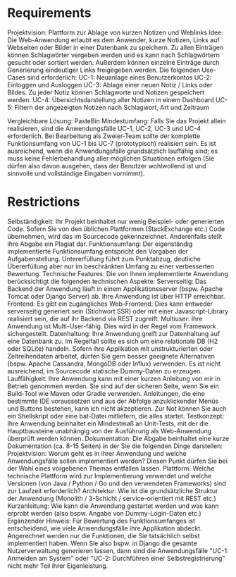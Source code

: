 # Requirements

Projektvision: Plattform zur Ablage von kurzen Notizen und Weblinks
Idee: Die Web-Anwendung erlaubt es dem Anwender, kurze Notizen, Links auf Webseiten oder Bilder in einer Datenbank zu speichern. Zu allen Einträgen können Schlagwörter vergeben werden und es kann nach Schlagwörtern gesucht oder sortiert werden. Außerdem können einzelne Einträge durch Generierung eindeutiger Links freigegeben werden.
Die folgenden Use-Cases sind erforderlich:
UC-1: Neuanlage eines Benutzerkontos
UC-2: Einloggen und Ausloggen
UC-3: Ablage einer neuen Notiz / Links oder Bildes. Zu jeder Notiz können Schlagworte und Notizen gespeichert werden.
UC-4: Übersichtsdarstellung aller Notizen in einem Dashboard
UC-5: Filtern der angezeigten Notizen nach Schlagwort, Art und Zeitraum

Vergleichbare Lösung: PasteBin
Mindestumfang: Falls Sie das Projekt allein realisieren, sind die Anwendungsfälle UC-1, UC-2, UC-3 und UC-4 erforderlich. Bei Bearbeitung als Zweier-Team sollte der komplette Funktionsumfang von UC-1 bis UC-7 (prototypisch) realisiert sein. Es ist ausreichend, wenn die Anwendungsfälle grundsätzlich lauffähig sind; es muss keine Fehlerbehandlung aller möglichen Situationen erfolgen (Sie dürfen also davon ausgehen, dass der Benutzer wohlwollend ist und sinnvolle und vollständige Eingaben vornimmt).

# Restrictions

Selbständigkeit: Ihr Projekt beinhaltet nur wenig Beispiel- oder generierten Code. Sofern Sie von den üblichen Plattformen (StackExchange etc.) Code übernehmen, wird das im Sourcecode gekennzeichnet. Anderenfalls stellt ihre Abgabe ein Plagiat dar.
Funktionsumfang: Der eigenständig implementierte Funktionsumfang entspricht den Vorgaben der Aufgabenstellung. Untererfüllung führt zum Punktabzug, deutliche Übererfüllung aber nur im beschränkten Umfang zu einer verbesserten Bewertung.
Technische Features: Die von Ihnen implementierte Anwendung berücksichtigt die folgenden technischen Aspekte:
Serverseitig: Das Backend der Anwendung läuft in einem Applikationsserver (bspw. Apache Tomcat oder Django Server) ab. Ihre Anwendung ist über HTTP erreichbar.
Frontend: Es gibt ein zugängliches Web-Frontend. Dies kann entweder serverseitig generiert sein (Stichwort SSR) oder mit einer Javascript-Library realisiert sein, die auf ihr Backend via REST zugreift.
Multiuser: Ihre Anwendung ist Multi-User-fähig. Dies wird in der Regel vom Framework sichergestellt.
Datenhaltung: Ihre Anwendung greift zur Datenhaltung auf eine Datenbank zu. Im Regelfall sollte es sich um eine relationale DB (H2 oder SQLite) handeln. Sofern ihre Applikation mit unstrukturierten oder Zeitreihendaten arbeitet, dürfen Sie gern besser geeignete Alternativen (bspw. Apache Cassandra, MongoDB oder Influx) verwenden. Es ist nicht ausreichend, im Sourcecode statische Dummy-Daten zu erzeugen.
Lauffähigkeit: Ihre Anwendung kann mit einer kurzen Anleitung von mir in Betrieb genommen werden. Sie sind auf der sicheren Seite, wenn Sie ein Build-Tool wie Maven oder Gradle verwenden. Anleitungen, die eine bestimmte IDE voraussetzen und aus der Abfolge anzuklickender Menüs und Buttons bestehen, kann ich nicht akzeptieren. Zur Not können Sie auch ein Shellskript oder eine bat-Datei mitliefern, die alles startet.
Testkonzept: Ihre Anwendung beinhaltet ein Mindestmaß an Unit-Tests, mit der die Hauptbausteine unabhängig von der Ausführung als Web-Anwendung überprüft werden können.
Dokumentation: Die Abgabe beinhaltet eine kurze Dokumentation (ca. 8-15 Seiten) in der Sie die folgenden Dinge darstellen:
Projektvision: Worum geht es in ihrer Anwendung und welche Anwendungsfälle sollen implementiert werden? Diesen Punkt dürfen Sie bei der Wahl eines vorgebenen Themas entfallen lassen.
Plattform: Welche technische Plattform wird zur Implementierung verwendet und welche Versionen (von Java / Python / Go und den verwendeten Frameworks) sind zur Laufzeit erforderlich?
Architektur: Wie ist die grundsätzliche Struktur der Anwendung (Monolith / 3-Schicht / service-orientiert mit REST etc.)
Kurzanleitung: Wie kann die Anwendung gestartet werden und was kann erprobt werden (also bspw. Angabe von Dummy-Login-Daten etc.)
Ergänzender Hinweis: Für Bewertung des Funktionsumfanges ist entscheidend, wie viele Anwendungsfälle ihre Applikation abdeckt. Angerechnet werden nur die Funktionen, die Sie tatsächlich selbst implementiert haben. Wenn Sie also bspw. in Django die gesamte Nutzerverwaltung generieren lassen, dann sind die Anwendungsfälle "UC-1: Anmelden am System" oder "UC-2: Durchführen einer Selbstregistrierung" nicht mehr Teil ihrer Eigenleistung.